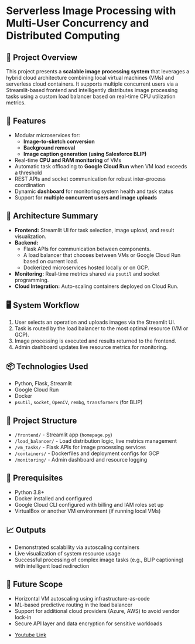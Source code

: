 # Serverless Image Processing with Multi-User Concurrency and Distributed Computing

## 📄 Project Overview
This project presents a **scalable image processing system** that leverages a hybrid cloud architecture combining local virtual machines (VMs) and serverless cloud containers. It supports multiple concurrent users via a Streamlit-based frontend and intelligently distributes image processing tasks using a custom load balancer based on real-time CPU utilization metrics.

## 🔧 Features
- Modular microservices for:
  - **Image-to-sketch conversion**
  - **Background removal**
  - **Image caption generation (using Salesforce BLIP)**
- Real-time **CPU and RAM monitoring** of VMs
- Automatic task offloading to **Google Cloud Run** when VM load exceeds a threshold
- REST APIs and socket communication for robust inter-process coordination
- Dynamic **dashboard** for monitoring system health and task status
- Support for **multiple concurrent users and image uploads**

## 🧠 Architecture Summary
- **Frontend:** Streamlit UI for task selection, image upload, and result visualization.
- **Backend:** 
  - Flask APIs for communication between components.
  - A load balancer that chooses between VMs or Google Cloud Run based on current load.
  - Dockerized microservices hosted locally or on GCP.
- **Monitoring:** Real-time metrics shared via `psutil` and socket programming.
- **Cloud Integration:** Auto-scaling containers deployed on Cloud Run.

## 🖥️ System Workflow
1. User selects an operation and uploads images via the Streamlit UI.
2. Task is routed by the load balancer to the most optimal resource (VM or GCP).
3. Image processing is executed and results returned to the frontend.
4. Admin dashboard updates live resource metrics for monitoring.

## 📦 Technologies Used
- Python, Flask, Streamlit
- Google Cloud Run
- Docker
- `psutil`, `socket`, `OpenCV`, `rembg`, `transformers` (for BLIP)

## 📁 Project Structure
- `/frontend/` - Streamlit app (`homepage.py`)
- `/load_balancer/` - Load distribution logic, live metrics management
- `/vm_tasks/` - Flask APIs for image processing services
- `/containers/` - Dockerfiles and deployment configs for GCP
- `/monitoring/` - Admin dashboard and resource logging

## 📌 Prerequisites
- Python 3.8+
- Docker installed and configured
- Google Cloud CLI configured with billing and IAM roles set up
- VirtualBox or another VM environment (if running local VMs)

## 📈 Outputs
- Demonstrated scalability via autoscaling containers
- Live visualization of system resource usage
- Successful processing of complex image tasks (e.g., BLIP captioning) with intelligent load redirection

## 🚀 Future Scope
- Horizontal VM autoscaling using infrastructure-as-code
- ML-based predictive routing in the load balancer
- Support for additional cloud providers (Azure, AWS) to avoid vendor lock-in
- Secure API layer and data encryption for sensitive workloads


* [Youtube Link](https://youtu.be/ikRHIUXGJwE?si=c-6cQNpvZhma2xzd)

